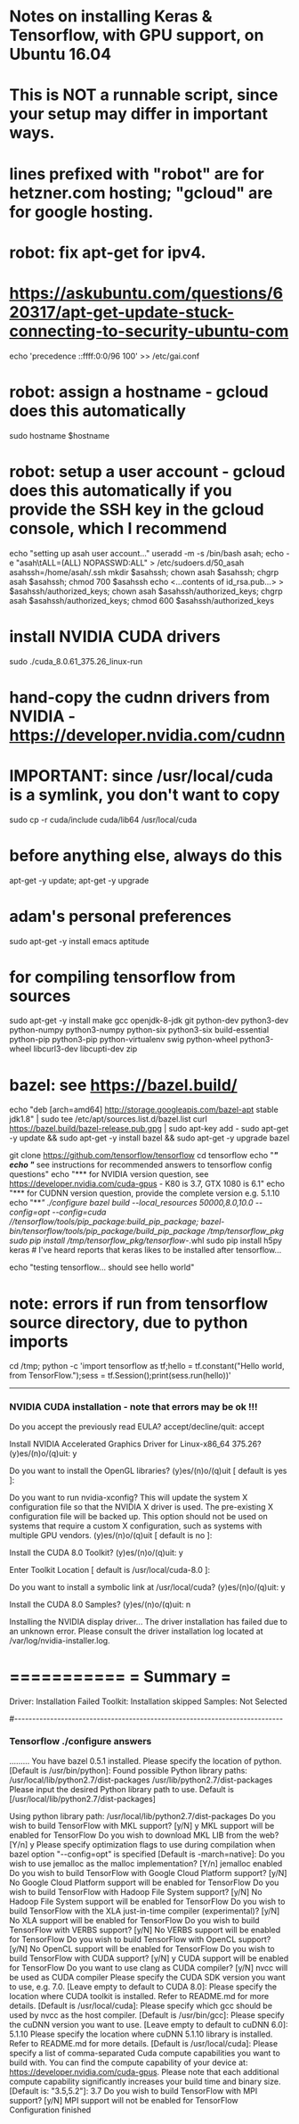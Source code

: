 #
# Notes on installing Keras & Tensorflow, with GPU support, on Ubuntu 16.04
#
# This is NOT a runnable script, since your setup may differ in important ways.
# lines prefixed with "robot" are for hetzner.com hosting; "gcloud" are for google hosting.
#

# robot: fix apt-get for ipv4.
# https://askubuntu.com/questions/620317/apt-get-update-stuck-connecting-to-security-ubuntu-com
echo 'precedence ::ffff:0:0/96 100' >> /etc/gai.conf

# robot: assign a hostname - gcloud does this automatically
sudo hostname $hostname

# robot: setup a user account - gcloud does this automatically if you provide the SSH key in the gcloud console, which I recommend
echo "setting up asah user account..."
useradd -m -s /bin/bash asah; echo -e "asah\tALL=(ALL) NOPASSWD:ALL" > /etc/sudoers.d/50_asah
asahssh=/home/asah/.ssh
mkdir $asahssh; chown asah $asahssh; chgrp asah $asahssh; chmod 700 $asahssh
echo <...contents of id_rsa.pub...>   > $asahssh/authorized_keys; chown asah $asahssh/authorized_keys; chgrp asah $asahssh/authorized_keys; chmod 600 $asahssh/authorized_keys

# install NVIDIA CUDA drivers
sudo ./cuda_8.0.61_375.26_linux-run
# hand-copy the cudnn drivers from NVIDIA - https://developer.nvidia.com/cudnn
# IMPORTANT: since /usr/local/cuda is a symlink, you don't want to copy 
sudo cp -r cuda/include cuda/lib64 /usr/local/cuda

# before anything else, always do this
apt-get -y update; apt-get -y upgrade

# adam's personal preferences
sudo apt-get -y install emacs aptitude

# for compiling tensorflow from sources
sudo apt-get -y install make gcc openjdk-8-jdk git python-dev python3-dev python-numpy python3-numpy python-six python3-six build-essential python-pip python3-pip python-virtualenv swig python-wheel python3-wheel libcurl3-dev libcupti-dev zip

# bazel: see https://bazel.build/
echo "deb [arch=amd64] http://storage.googleapis.com/bazel-apt stable jdk1.8" | sudo tee /etc/apt/sources.list.d/bazel.list
curl https://bazel.build/bazel-release.pub.gpg | sudo apt-key add -
sudo apt-get -y update && sudo apt-get -y install bazel && sudo apt-get -y upgrade bazel

git clone https://github.com/tensorflow/tensorflow
cd tensorflow
echo "***"
echo "*** see instructions for recommended answers to tensorflow config questions"
echo "*** for NVIDIA version question, see https://developer.nvidia.com/cuda-gpus - K80 is 3.7, GTX 1080 is 6.1"
echo "*** for CUDNN version question, provide the complete version e.g. 5.1.10
echo "***"
./configure
bazel build --local_resources 50000,8.0,10.0 --config=opt --config=cuda //tensorflow/tools/pip_package:build_pip_package; bazel-bin/tensorflow/tools/pip_package/build_pip_package /tmp/tensorflow_pkg
sudo pip install /tmp/tensorflow_pkg/tensorflow-*.whl
sudo pip install h5py keras  # I've heard reports that keras likes to be installed after tensorflow...

echo "testing tensorflow... should see hello world"
# note: errors if run from tensorflow source directory, due to python imports
cd /tmp; python -c 'import tensorflow as tf;hello = tf.constant("Hello world, from TensorFlow.");sess = tf.Session();print(sess.run(hello))'


---

### NVIDIA CUDA installation - note that errors may be ok !!!

Do you accept the previously read EULA?
accept/decline/quit: accept

Install NVIDIA Accelerated Graphics Driver for Linux-x86_64 375.26?
(y)es/(n)o/(q)uit: y

Do you want to install the OpenGL libraries?
(y)es/(n)o/(q)uit [ default is yes ]:

Do you want to run nvidia-xconfig?
This will update the system X configuration file so that the NVIDIA X driver
is used. The pre-existing X configuration file will be backed up.
This option should not be used on systems that require a custom
X configuration, such as systems with multiple GPU vendors.
(y)es/(n)o/(q)uit [ default is no ]:

Install the CUDA 8.0 Toolkit?
(y)es/(n)o/(q)uit: y

Enter Toolkit Location
 [ default is /usr/local/cuda-8.0 ]:

Do you want to install a symbolic link at /usr/local/cuda?
(y)es/(n)o/(q)uit: y

Install the CUDA 8.0 Samples?
(y)es/(n)o/(q)uit: n


Installing the NVIDIA display driver...
The driver installation has failed due to an unknown error. Please consult the driver installation log located at /var/log/nvidia-installer.log.

===========
= Summary =
===========

Driver:   Installation Failed
Toolkit:  Installation skipped
Samples:  Not Selected



#---------------------------------------------------------------------------
### Tensorflow ./configure answers

.........
You have bazel 0.5.1 installed.
Please specify the location of python. [Default is /usr/bin/python]:
Found possible Python library paths:
  /usr/local/lib/python2.7/dist-packages
  /usr/lib/python2.7/dist-packages
Please input the desired Python library path to use.  Default is [/usr/local/lib/python2.7/dist-packages]

Using python library path: /usr/local/lib/python2.7/dist-packages
Do you wish to build TensorFlow with MKL support? [y/N] y
MKL support will be enabled for TensorFlow
Do you wish to download MKL LIB from the web? [Y/n] y
Please specify optimization flags to use during compilation when bazel option "--config=opt" is specified [Default is -march=native]:
Do you wish to use jemalloc as the malloc implementation? [Y/n]
jemalloc enabled
Do you wish to build TensorFlow with Google Cloud Platform support? [y/N]
No Google Cloud Platform support will be enabled for TensorFlow
Do you wish to build TensorFlow with Hadoop File System support? [y/N]
No Hadoop File System support will be enabled for TensorFlow
Do you wish to build TensorFlow with the XLA just-in-time compiler (experimental)? [y/N]
No XLA support will be enabled for TensorFlow
Do you wish to build TensorFlow with VERBS support? [y/N]
No VERBS support will be enabled for TensorFlow
Do you wish to build TensorFlow with OpenCL support? [y/N]
No OpenCL support will be enabled for TensorFlow
Do you wish to build TensorFlow with CUDA support? [y/N] y
CUDA support will be enabled for TensorFlow
Do you want to use clang as CUDA compiler? [y/N]
nvcc will be used as CUDA compiler
Please specify the CUDA SDK version you want to use, e.g. 7.0. [Leave empty to default to CUDA 8.0]:
Please specify the location where CUDA  toolkit is installed. Refer to README.md for more details. [Default is /usr/local/cuda]:
Please specify which gcc should be used by nvcc as the host compiler. [Default is /usr/bin/gcc]:
Please specify the cuDNN version you want to use. [Leave empty to default to cuDNN 6.0]: 5.1.10
Please specify the location where cuDNN 5.1.10 library is installed. Refer to README.md for more details. [Default is /usr/local/cuda]:
Please specify a list of comma-separated Cuda compute capabilities you want to build with.
You can find the compute capability of your device at: https://developer.nvidia.com/cuda-gpus.
Please note that each additional compute capability significantly increases your build time and binary size.
[Default is: "3.5,5.2"]: 3.7
Do you wish to build TensorFlow with MPI support? [y/N]
MPI support will not be enabled for TensorFlow
Configuration finished
